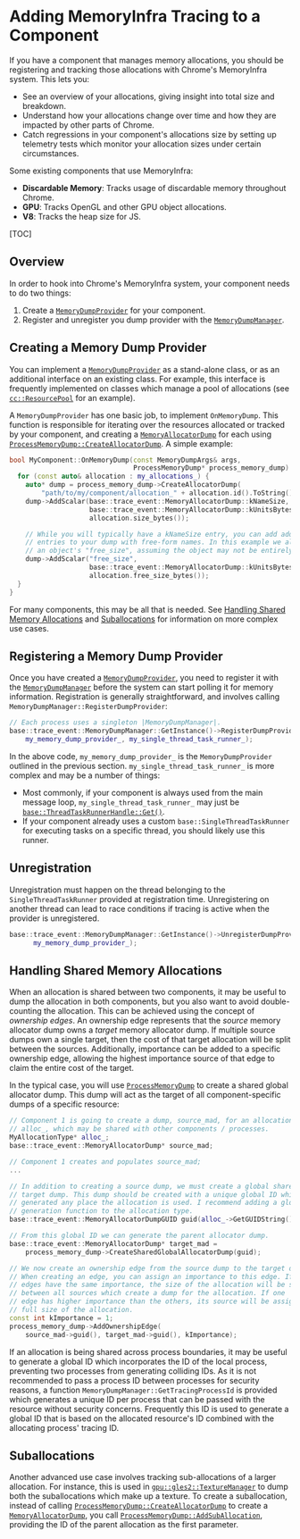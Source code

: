 # Adding MemoryInfra Tracing to a Component

If you have a component that manages memory allocations, you should be
registering and tracking those allocations with Chrome's MemoryInfra system.
This lets you:

 * See an overview of your allocations, giving insight into total size and
   breakdown.
 * Understand how your allocations change over time and how they are impacted by
   other parts of Chrome.
 * Catch regressions in your component's allocations size by setting up
   telemetry tests which monitor your allocation sizes under certain
   circumstances.

Some existing components that use MemoryInfra:

 * **Discardable Memory**: Tracks usage of discardable memory throughout Chrome.
 * **GPU**: Tracks OpenGL and other GPU object allocations.
 * **V8**: Tracks the heap size for JS.

[TOC]

## Overview

In order to hook into Chrome's MemoryInfra system, your component needs to do
two things:

 1. Create a [`MemoryDumpProvider`][mdp] for your component.
 2. Register and unregister you dump provider with the
    [`MemoryDumpManager`][mdm].

[mdp]: https://chromium.googlesource.com/chromium/src/+/master/base/trace_event/memory_dump_provider.h
[mdm]: https://chromium.googlesource.com/chromium/src/+/master/base/trace_event/memory_dump_manager.h

## Creating a Memory Dump Provider

You can implement a [`MemoryDumpProvider`][mdp] as a stand-alone class, or as an
additional interface on an existing class. For example, this interface is
frequently implemented on classes which manage a pool of allocations (see
[`cc::ResourcePool`][resource-pool] for an example).

A `MemoryDumpProvider` has one basic job, to implement `OnMemoryDump`. This
function is responsible for iterating over the resources allocated or tracked by
your component, and creating a [`MemoryAllocatorDump`][mem-alloc-dump] for each
using [`ProcessMemoryDump::CreateAllocatorDump`][pmd]. A simple example:

```cpp
bool MyComponent::OnMemoryDump(const MemoryDumpArgs& args,
                               ProcessMemoryDump* process_memory_dump) {
  for (const auto& allocation : my_allocations_) {
    auto* dump = process_memory_dump->CreateAllocatorDump(
        "path/to/my/component/allocation_" + allocation.id().ToString());
    dump->AddScalar(base::trace_event::MemoryAllocatorDump::kNameSize,
                    base::trace_event::MemoryAllocatorDump::kUnitsBytes,
                    allocation.size_bytes());

    // While you will typically have a kNameSize entry, you can add additional
    // entries to your dump with free-form names. In this example we also dump
    // an object's "free_size", assuming the object may not be entirely in use.
    dump->AddScalar("free_size",
                    base::trace_event::MemoryAllocatorDump::kUnitsBytes,
                    allocation.free_size_bytes());
  }
}
```

For many components, this may be all that is needed. See
[Handling Shared Memory Allocations](#Handling-Shared-Memory-Allocations) and
[Suballocations](#Suballocations) for information on more complex use cases.

[resource-pool]:  https://chromium.googlesource.com/chromium/src/+/master/cc/resources/resource_pool.h
[mem-alloc-dump]: https://chromium.googlesource.com/chromium/src/+/master/base/trace_event/memory_allocator_dump.h
[pmd]:            https://chromium.googlesource.com/chromium/src/+/master/base/trace_event/process_memory_dump.h

## Registering a Memory Dump Provider

Once you have created a [`MemoryDumpProvider`][mdp], you need to register it
with the [`MemoryDumpManager`][mdm] before the system can start polling it for
memory information. Registration is generally straightforward, and involves
calling `MemoryDumpManager::RegisterDumpProvider`:

```cpp
// Each process uses a singleton |MemoryDumpManager|.
base::trace_event::MemoryDumpManager::GetInstance()->RegisterDumpProvider(
    my_memory_dump_provider_, my_single_thread_task_runner_);
```

In the above code, `my_memory_dump_provider_` is the `MemoryDumpProvider`
outlined in the previous section. `my_single_thread_task_runner_` is more
complex and may be a number of things:

 * Most commonly, if your component is always used from the main message loop,
   `my_single_thread_task_runner_` may just be
   [`base::ThreadTaskRunnerHandle::Get()`][task-runner-handle].
 * If your component already uses a custom `base::SingleThreadTaskRunner` for
   executing tasks on a specific thread, you should likely use this runner.

[task-runner-handle]: https://chromium.googlesource.com/chromium/src/+/master/base/thread_task_runner_handle.h

## Unregistration

Unregistration must happen on the thread belonging to the
`SingleThreadTaskRunner` provided at registration time. Unregistering on another
thread can lead to race conditions if tracing is active when the provider is
unregistered.

```cpp
base::trace_event::MemoryDumpManager::GetInstance()->UnregisterDumpProvider(
      my_memory_dump_provider_);
```

## Handling Shared Memory Allocations

When an allocation is shared between two components, it may be useful to dump
the allocation in both components, but you also want to avoid double-counting
the allocation. This can be achieved using the concept of _ownership edges_.
An ownership edge represents that the _source_ memory allocator dump owns a
_target_ memory allocator dump. If multiple source dumps own a single target,
then the cost of that target allocation will be split between the sources.
Additionally, importance can be added to a specific ownership edge, allowing
the highest importance source of that edge to claim the entire cost of the
target.

In the typical case, you will use [`ProcessMemoryDump`][pmd] to create a shared
global allocator dump. This dump will act as the target of all
component-specific dumps of a specific resource:

```cpp
// Component 1 is going to create a dump, source_mad, for an allocation,
// alloc_, which may be shared with other components / processes.
MyAllocationType* alloc_;
base::trace_event::MemoryAllocatorDump* source_mad;

// Component 1 creates and populates source_mad;
...

// In addition to creating a source dump, we must create a global shared
// target dump. This dump should be created with a unique global ID which can be
// generated any place the allocation is used. I recommend adding a global ID
// generation function to the allocation type.
base::trace_event::MemoryAllocatorDumpGUID guid(alloc_->GetGUIDString());

// From this global ID we can generate the parent allocator dump.
base::trace_event::MemoryAllocatorDump* target_mad =
    process_memory_dump->CreateSharedGlobalAllocatorDump(guid);

// We now create an ownership edge from the source dump to the target dump.
// When creating an edge, you can assign an importance to this edge. If all
// edges have the same importance, the size of the allocation will be split
// between all sources which create a dump for the allocation. If one
// edge has higher importance than the others, its source will be assigned the
// full size of the allocation.
const int kImportance = 1;
process_memory_dump->AddOwnershipEdge(
    source_mad->guid(), target_mad->guid(), kImportance);
```

If an allocation is being shared across process boundaries, it may be useful to
generate a global ID which incorporates the ID of the local process, preventing
two processes from generating colliding IDs. As it is not recommended to pass a
process ID between processes for security reasons, a function
`MemoryDumpManager::GetTracingProcessId` is provided which generates a unique ID
per process that can be passed with the resource without security concerns.
Frequently this ID is used to generate a global ID that is based on the
allocated resource's ID combined with the allocating process' tracing ID.

## Suballocations

Another advanced use case involves tracking sub-allocations of a larger
allocation. For instance, this is used in
[`gpu::gles2::TextureManager`][texture-manager] to dump both the suballocations
which make up a texture. To create a suballocation, instead of calling
[`ProcessMemoryDump::CreateAllocatorDump`][pmd] to create a
[`MemoryAllocatorDump`][mem-alloc-dump], you call
[`ProcessMemoryDump::AddSubAllocation`][pmd], providing the ID of the parent
allocation as the first parameter.

[texture-manager]: https://chromium.googlesource.com/chromium/src/+/master/gpu/command_buffer/service/texture_manager.cc
